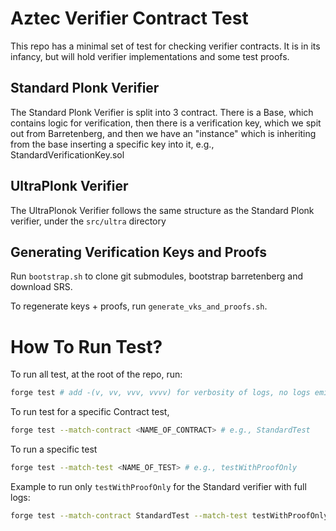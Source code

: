 # Aztec Verifier Contract Test

This repo has a minimal set of test for checking verifier contracts. It is in its infancy, but will hold verifier implementations and some test proofs.

## Standard Plonk Verifier

The Standard Plonk Verifier is split into 3 contract. There is a Base, which contains logic for verification, then there is a verification key, which we spit out from Barretenberg, and then we have an "instance" which is inheriting from the base inserting a specific key into it, e.g., StandardVerificationKey.sol

## UltraPlonk Verifier

The UltraPlonok Verifier follows the same structure as the Standard Plonk verifier, under the `src/ultra` directory

## Generating Verification Keys and Proofs

Run `bootstrap.sh` to clone git submodules, bootstrap barretenberg and download SRS.

To regenerate keys + proofs, run `generate_vks_and_proofs.sh`.

# How To Run Test?

To run all test, at the root of the repo, run:

```bash
forge test # add -(v, vv, vvv, vvvv) for verbosity of logs, no logs emitted as default
```

To run test for a specific Contract test,

```bash
forge test --match-contract <NAME_OF_CONTRACT> # e.g., StandardTest
```

To run a specific test

```bash
forge test --match-test <NAME_OF_TEST> # e.g., testWithProofOnly
```

Example to run only `testWithProofOnly` for the Standard verifier with full logs:

```bash
forge test --match-contract StandardTest --match-test testWithProofOnly -vvvv
```
